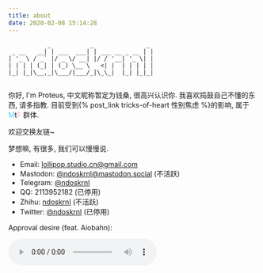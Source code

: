 ```yaml
---
title: about
date: 2020-02-08 15:14:28
---
```


```plaintext
           _           _               _ 
 _ __   __| | ___  ___| | ___ __ _ __ | |
| '_ \ / _` |/ _ \/ __| |/ / '__| '_ \| |
| | | | (_| | (_) \__ \   <| |  | | | | |
|_| |_|\__,_|\___/|___/_|\_\_|  |_| |_|_|
                                         
```

你好, I'm Proteus, 中文昵称暂定为钱桑, 很高兴认识你.
我喜欢捣鼓自己不懂的东西, 请多指教.
目前受到{% post_link tricks-of-heart 性别焦虑 %}的影响, 属于 <font color=#5BCFFA>M</font>t<font color=#F5ABB9>F</font> 群体.

欢迎交换友链~

梦想嘛, 有很多, 我们可以慢慢说.
- Email: lollipop.studio.cn@gmail.com
- Mastodon: [@ndoskrnl@mastodon.social](https://mastodon.social/web/@ndoskrnl) (不活跃)
- Telegram: [@ndoskrnl](https://t.me/ndoskrnl)
- QQ: 2113952182 (已停用)
- Zhihu: [ndoskrnl](https://www.zhihu.com/people/logarithm-96) (不活跃)
- Twitter: [@ndoskrnl](https://twitter.com/ndoskrnl) (已停用)

Approval desire (feat. Aiobahn):

<audio controls>
  <source src="Approval desire (feat. Aiobahn).aac" type="audio/aac">
  Your browser does not support the audio element.
</audio>

